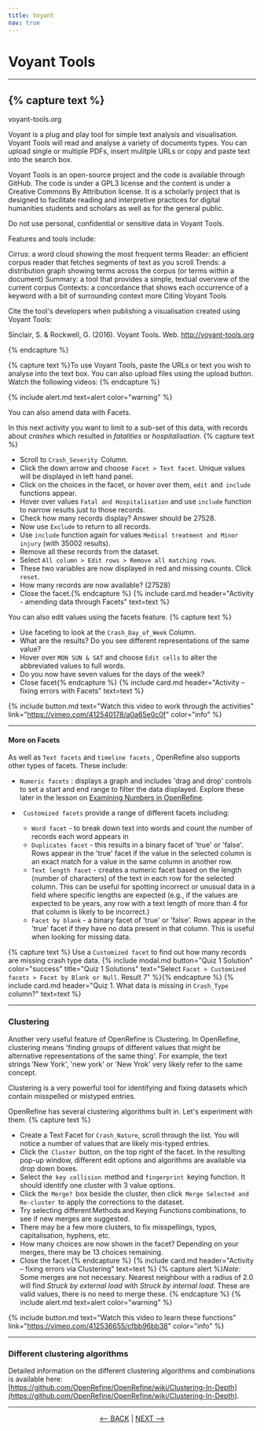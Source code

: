 ```yaml
---
title: Voyant
nav: true
---
```


# Voyant Tools

-----
{% capture text %}
--------
voyant-tools.org

Voyant is a plug and play tool for simple text analysis and visualisation.   Voyant Tools will read and analyse a variety of documents types.  You can upload single or multiple PDFs, insert  mulitple URLs or copy and paste text into the search box. 

Voyant Tools is an open-source project and the code is available through GitHub.  The code is under a GPL3 license and the content is under a Creative Commons By Attribution license.   It is a scholarly project that is designed to facilitate reading and   interpretive practices for digital humanities students and scholars as well as for the general public.

Do not use personal, confidential or sensitive data in Voyant Tools.

Features and tools include:

Cirrus: a word cloud showing the most frequent terms
Reader: an efficient corpus reader that fetches segments of text as you scroll
Trends: a distribution graph showing terms across the corpus (or terms within a document)
Summary: a tool that provides a simple, textual overview of the current corpus
Contexts: a concordance that shows each occurrence of a keyword with a bit of surrounding context
more 
Citing Voyant Tools

Cite the tool's developers when publishing a visualisation created using Voyant Tools:

Sinclair, S. & Rockwell, G. (2016). Voyant Tools. Web. http://voyant-tools.org

{% endcapture %}



{% capture text %}To use Voyant Tools, paste the URLs or text you wish to analyse into the text box. You can also upload files using the upload button. 
Watch the following videos: 
{% endcapture %}


{% include alert.md text=alert color="warning" %}

You can also amend data with Facets.

In this next activity you want to limit to a sub-set of this data, with records about *crashes* which resulted in *fatalities* or *hospitalisation*.
{% capture text %}
- Scroll to  `Crash_Severity`  Column.
- Click the down arrow and choose  `Facet > Text facet`. Unique values will be displayed in left hand panel.
- Click on the choices in the facet, or hover over them,  `edit`  and  `include`  functions appear.
- Hover over values  `Fatal and Hospitalisation`  and use  `include`  function to narrow results just to those records.
- Check how many records display? Answer should be 27528.
- Now use  `Exclude`  to return to all records.
- Use  `include`  function again for values  `Medical treatment and Minor injury`  (with 35002 results).
- Remove all these records from the dataset.
- Select  `All column > Edit rows > Remove all matching rows`.
- These two variables are now displayed in red and missing counts. Click  `reset`.
- How many records are now available? (27528)
- Close the facet.{% endcapture %} {% include card.md header="Activity - amending data through Facets" text=text %}

You can also edit values using the facets feature. 
{% capture text %}
- Use faceting to look at the  `Crash_Day_of_Week`  Column.
- What are the results? Do you see different representations of the same value?
- Hover over  `MON SUN & SAT`  and choose  `Edit cells`  to alter the abbreviated values to full words.
- Do you now have seven values for the days of the week? 
- Close facet{% endcapture %} {% include card.md header="Activity – fixing errors with Facets" text=text %}

{% include button.md text="Watch this video to work through the activities" link="https://vimeo.com/412540178/a0a65e0c0f" color="info" %}

----

#### More on Facets

As well as  `Text facets`  and  `timeline facets` , OpenRefine also supports other types of facets. These include:

- `Numeric facets`  : displays a graph and includes 'drag and drop' controls to set a start and end range to filter the data displayed. Explore these later in the lesson on [Examining Numbers in OpenRefine](https://griffithunilibrary.github.io/intro-data-wrangle/content/7-lesson.html).
- ` Customized facets`  provide a range of different facets including:

  - `Word facet`  - to break down text into words and count the number of records each word appears in
  - `Duplicates facet`  - this results in a binary facet of 'true' or 'false'. Rows appear in the 'true' facet if the value in the selected column is an exact match for a value in the same column in another row.
  - `Text length facet`  - creates a numeric facet based on the length (number of characters) of the text in each row for the selected column. This can be useful for spotting incorrect or unusual data in a field where specific lengths are expected (e.g., if the values are expected to be years, any row with a text length of more than 4 for that column is likely to be incorrect.)
  - `Facet by blank`  - a binary facet of 'true' or 'false'. Rows appear in the 'true' facet if they have no data present in that column. This is useful when looking for missing data.

{% capture text %}
Use a  `Customized facet`  to find out how many records are missing crash type data.
{% include modal.md button="Quiz 1 Solution" color="success" title="Quiz 1 Solutions" text="Select  `Facet > Customized facets > Facet by Blank or Null`. 
Result 7" %}{% endcapture %} {% include card.md header="Quiz 1. What data is missing in  `Crash_Type`  column?" text=text %}

--------

### Clustering

Another very useful feature of OpenRefine is Clustering.  In OpenRefine, clustering means 'finding groups of different values that might be alternative representations of the same thing'. For example, the text strings 'New York', 'new york'  or 'New Yrok' very likely refer to the same concept.

Clustering is a very powerful tool for identifying and fixing datasets which contain misspelled or mistyped entries.

OpenRefine has several clustering algorithms built in. Let's experiment with them.
{% capture text %}
- Create a Text Facet for  `Crash_Nature`, scroll through the list.  You will notice a number of values that are likely mis-typed entries.
- Click the  `Cluster`  button, on the top right of the facet. In the resulting pop-up window, different edit options and algorithms are available via drop down boxes.
- Select the  `key collision`  method and  `fingerprint`  keying function. It should identify one cluster with 3 value options.
- Click the  `Merge?`  box beside the cluster, then click  `Merge Selected and Re-cluster`  to apply the corrections to the dataset.
- Try selecting different Methods and Keying Functions combinations, to see if new merges are suggested.
- There may be a few more clusters, to fix misspellings, typos, capitalisation, hyphens, etc.
- How many choices are now shown in the facet? Depending on your merges, there may be 13 choices remaining.
- Close the facet.{% endcapture %} {% include card.md header="Activity – fixing errors via Clustering" text=text %}
{% capture alert %}*Note:* Some merges are not necessary. Nearest neighbour with a radius of 2.0 will find *Struck by external load* with *Struck by internal load*.  These are valid values, there is no need to merge these.
{% endcapture %}
{% include alert.md text=alert color="warning" %}

{% include button.md text="Watch this video to learn these functions" link="https://vimeo.com/412536655/cfbb96bb38" color="info" %}

----

### Different clustering algorithms

Detailed information on the different clustering algorithms and combinations is available here: [https://github.com/OpenRefine/OpenRefine/wiki/Clustering-In-Depth](https://github.com/OpenRefine/OpenRefine/wiki/Clustering-In-Depth).
 
-----

<p align="center">
  <a href="https://griffithunilibrary.github.io/intro-data-wrangle/content/3-lesson.html"><-- BACK</a> |
  <a href="https://griffithunilibrary.github.io/intro-data-wrangle/content/5-lesson.html">NEXT --></a>
</p>
